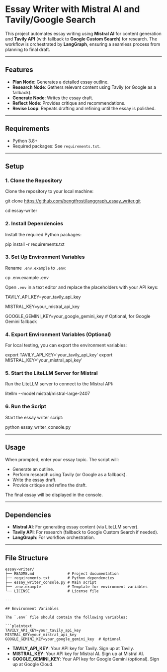 # Essay Writer with Mistral AI and Tavily/Google Search

This project automates essay writing using **Mistral AI** for content generation
and **Tavily API** (with fallback to **Google Custom Search**) for research.
The workflow is orchestrated by **LangGraph**, ensuring a seamless process from
planning to final draft.

---

## Features

- **Plan Node**: Generates a detailed essay outline.
- **Research Node**: Gathers relevant content using Tavily (or Google as a fallback).
- **Generate Node**: Writes the essay draft.
- **Reflect Node**: Provides critique and recommendations.
- **Revise Loop**: Repeats drafting and refining until the essay is polished.

---

## Requirements

- Python 3.8+
- Required packages: See `requirements.txt`.

---

## Setup

### 1. Clone the Repository

Clone the repository to your local machine:

git clone https://github.com/bengtfrost/langgraph_essay_writer.git

cd essay-writer

### 2. Install Dependencies

Install the required Python packages:

pip install -r requirements.txt

### 3. Set Up Environment Variables

Rename `.env.example` to `.env`:

cp .env.example .env

Open `.env` in a text editor and replace the placeholders with your API keys:

TAVILY_API_KEY=your_tavily_api_key

MISTRAL_KEY=your_mistral_api_key

GOOGLE_GEMINI_KEY=your_google_gemini_key  # Optional, for Google Gemini fallback

### 4. Export Environment Variables (Optional)

For local testing, you can export the environment variables:

export TAVILY_API_KEY='your_tavily_api_key'
export MISTRAL_KEY='your_mistral_api_key'

### 5. Start the LiteLLM Server for Mistral

Run the LiteLLM server to connect to the Mistral API:

litellm --model mistral/mistral-large-2407

### 6. Run the Script

Start the essay writer script:

python essay_writer_console.py

---

## Usage

When prompted, enter your essay topic. The script will:

- Generate an outline.
- Perform research using Tavily (or Google as a fallback).
- Write the essay draft.
- Provide critique and refine the draft.

The final essay will be displayed in the console.

---

## Dependencies

- **Mistral AI**: For generating essay content (via LiteLLM server).
- **Tavily API**: For research (fallback to Google Custom Search if needed).
- **LangGraph**: For workflow orchestration.

---

## File Structure

```plaintext
essay-writer/
├── README.md               # Project documentation
├── requirements.txt        # Python dependencies
├── essay_writer_console.py # Main script
├── .env.example            # Template for environment variables
└── LICENSE                 # License file

---

## Environment Variables

The `.env` file should contain the following variables:

```plaintext
TAVILY_API_KEY=your_tavily_api_key
MISTRAL_KEY=your_mistral_api_key
GOOGLE_GEMINI_KEY=your_google_gemini_key  # Optional
```

- **TAVILY_API_KEY**: Your API key for Tavily. Sign up at Tavily.
- **MISTRAL_KEY**: Your API key for Mistral AI. Sign up at Mistral AI.
- **GOOGLE_GEMINI_KEY**: Your API key for Google Gemini (optional). Sign up at Google Cloud.











